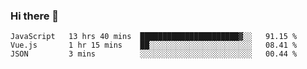 ### Hi there 👋

<!--
**xin-code/Xin-code** is a ✨ _special_ ✨ repository because its `README.md` (this file) appears on your GitHub profile.

Here are some ideas to get you started:
<!--START_SECTION:waka-->
```text
JavaScript   13 hrs 40 mins  ██████████████████████▓░░   91.15 % 
Vue.js       1 hr 15 mins    ██░░░░░░░░░░░░░░░░░░░░░░░   08.41 % 
JSON         3 mins          ░░░░░░░░░░░░░░░░░░░░░░░░░   00.44 % 
```
<!--END_SECTION:waka-->
